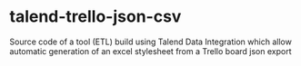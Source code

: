 # talend-trello-json-csv
Source code of a tool (ETL) build using Talend Data Integration which allow automatic generation of an excel stylesheet from a Trello board json export
